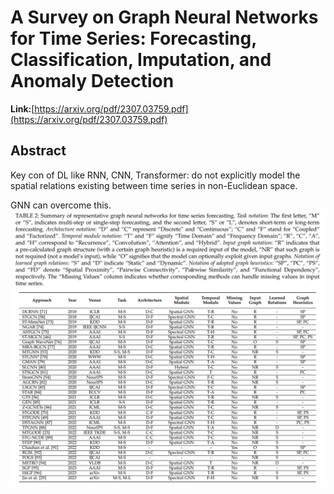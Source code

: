 # A Survey on Graph Neural Networks for Time Series: Forecasting, Classification, Imputation, and Anomaly Detection

**Link:**[https://arxiv.org/pdf/2307.03759.pdf](https://arxiv.org/pdf/2307.03759.pdf)


## Abstract
Key con of DL like RNN, CNN, Transformer:  do not explicitly model the spatial relations existing between time series in non-Euclidean space.

GNN can overcome this. 
![Alt text](GNNtable4ts.png)
